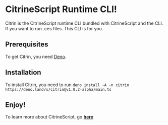 # CitrineScript Runtime CLI!

Citrin is the CitrineScript runtime CLI bundled with CitrineScript and the CLI. If you want to run .ces files. This CLI is for you.

## Prerequisites

To get Citrin, you need [Deno](https://deno.land/).

## Installation

To install Citrin, you need to run ``deno install -A -n citrin https://deno.land/x/citrin@v1.0.2-alpha/main.ts``

## Enjoy!

To learn more about CitrineScript, go **[here](https://citrine.geodax.ca/)**